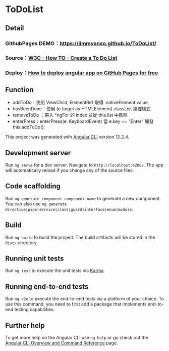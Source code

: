 # ToDoList

## Detail
### GithubPages DEMO：https://jimmyanso.github.io/ToDoList/
### Source：[W3C - How TO - Create a To Do List](https://www.w3schools.com/howto/howto_js_todolist.asp)
### Deploy：[How to deploy angular app on GitHub Pages for free](https://efficientuser.com/2021/03/04/how-to-deploy-angular-app-on-github-pages-for-free/)

## Function
- addToDo：使用 ViewChild, ElementRef 取得 .nativeElement.value
- hasBeenDone：使用 (e.target as HTMLElement).classList 操控樣式
- removeToDo ：帶入 *ngFor 的 index 並從 this.list 中刪除
- enterPress：enterPress(e: KeyboardEvent) 當 e.key == "Enter" 觸發 this.addToDo();

This project was generated with [Angular CLI](https://github.com/angular/angular-cli) version 12.2.4.

## Development server

Run `ng serve` for a dev server. Navigate to `http://localhost:4200/`. The app will automatically reload if you change any of the source files.

## Code scaffolding

Run `ng generate component component-name` to generate a new component. You can also use `ng generate directive|pipe|service|class|guard|interface|enum|module`.

## Build

Run `ng build` to build the project. The build artifacts will be stored in the `dist/` directory.

## Running unit tests

Run `ng test` to execute the unit tests via [Karma](https://karma-runner.github.io).

## Running end-to-end tests

Run `ng e2e` to execute the end-to-end tests via a platform of your choice. To use this command, you need to first add a package that implements end-to-end testing capabilities.

## Further help

To get more help on the Angular CLI use `ng help` or go check out the [Angular CLI Overview and Command Reference](https://angular.io/cli) page.
